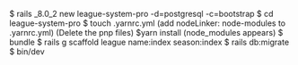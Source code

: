 $ rails _8.0_2 new league-system-pro -d=postgresql -c=bootstrap
$ cd league-system-pro
$ touch .yarnrc.yml
(add nodeLinker: node-modules to .yarnrc.yml)
(Delete the pnp files)
$yarn install (node_modules appears)
$ bundle
$ rails g scaffold league name:index season:index
$ rails db:migrate
$ bin/dev